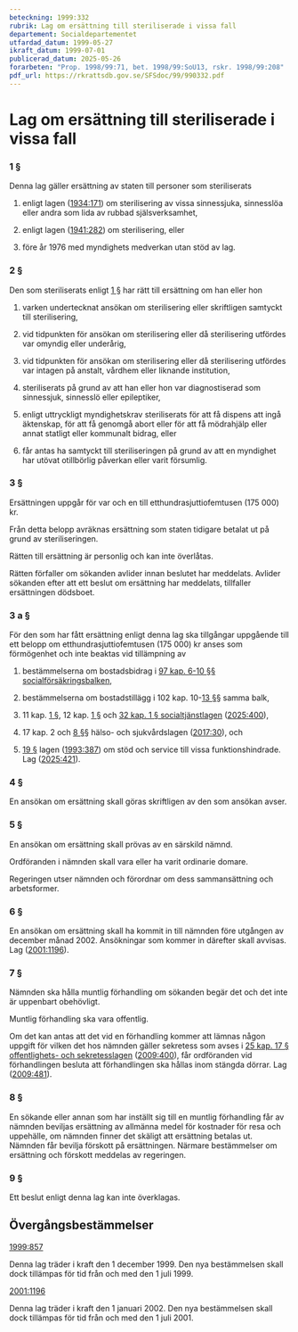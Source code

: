 ```yaml
---
beteckning: 1999:332
rubrik: Lag om ersättning till steriliserade i vissa fall
departement: Socialdepartementet
utfardad_datum: 1999-05-27
ikraft_datum: 1999-07-01
publicerad_datum: 2025-05-26
forarbeten: "Prop. 1998/99:71, bet. 1998/99:SoU13, rskr. 1998/99:208"
pdf_url: https://rkrattsdb.gov.se/SFSdoc/99/990332.pdf
---
```


# Lag om ersättning till steriliserade i vissa fall

### 1 §

Denna lag gäller ersättning av staten till personer som steriliserats

1. enligt lagen ([1934:171](https://selex.se/eli/sfs/1934/171)) om sterilisering av vissa sinnessjuka, sinnesslöa eller andra som lida av rubbad själsverksamhet,

2. enligt lagen ([1941:282](https://selex.se/eli/sfs/1941/282)) om sterilisering, eller

3. före år 1976 med myndighets medverkan utan stöd av lag.

### 2 §

Den som steriliserats enligt [1 §](#1) har rätt till ersättning om han eller hon

1. varken undertecknat ansökan om sterilisering eller skriftligen samtyckt till sterilisering,

2. vid tidpunkten för ansökan om sterilisering eller då sterilisering utfördes var omyndig eller underårig,

3. vid tidpunkten för ansökan om sterilisering eller då sterilisering utfördes var intagen på anstalt, vårdhem eller liknande institution,

4. steriliserats på grund av att han eller hon var diagnostiserad som sinnessjuk, sinnesslö eller epileptiker,

5. enligt uttryckligt myndighetskrav steriliserats för att få dispens att ingå äktenskap, för att få genomgå abort eller för att få mödrahjälp eller annat statligt eller kommunalt bidrag, eller

6. får antas ha samtyckt till steriliseringen på grund av att en myndighet har utövat otillbörlig påverkan eller varit försumlig.

### 3 §

Ersättningen uppgår för var och en till etthundrasjuttiofemtusen (175 000) kr.

Från detta belopp avräknas ersättning som staten tidigare betalat ut på grund av steriliseringen.

Rätten till ersättning är personlig och kan inte överlåtas.

Rätten förfaller om sökanden avlider innan beslutet har meddelats. Avlider sökanden efter att ett beslut om ersättning har meddelats, tillfaller ersättningen dödsboet.

### 3 a §

För den som har fått ersättning enligt denna lag ska tillgångar uppgående till ett belopp om etthundrasjuttiofemtusen (175 000) kr anses som förmögenhet och inte beaktas vid tillämpning av

1. bestämmelserna om bostadsbidrag i [97 kap. 6-10 §§ socialförsäkringsbalken](https://selex.se/eli/sfs/2010/110#kap97.6),

2. bestämmelserna om bostadstillägg i 102 kap. 10-[13 §](#13)§ samma balk,

3. 11 kap. [1 §](#kap11.1), 12 kap. [1 §](#kap12.1) och [32 kap. 1 § socialtjänstlagen](https://selex.se/eli/sfs/2001/453#kap32.1) ([2025:400](https://selex.se/eli/sfs/2025/400)),

4. 17 kap. 2 och [8 §](#8)§ hälso- och sjukvårdslagen ([2017:30](https://selex.se/eli/sfs/2017/30)), och

5. [19 §](#19) lagen ([1993:387](https://selex.se/eli/sfs/1993/387)) om stöd och service till vissa funktionshindrade. Lag ([2025:421](https://selex.se/eli/sfs/2025/421)).

### 4 §

En ansökan om ersättning skall göras skriftligen av den som ansökan avser.

### 5 §

En ansökan om ersättning skall prövas av en särskild nämnd.

Ordföranden i nämnden skall vara eller ha varit ordinarie domare.

Regeringen utser nämnden och förordnar om dess sammansättning och arbetsformer.

### 6 §

En ansökan om ersättning skall ha kommit in till nämnden före utgången av december månad 2002. Ansökningar som kommer in därefter skall avvisas. Lag ([2001:1196](https://selex.se/eli/sfs/2001/1196)).

### 7 §

Nämnden ska hålla muntlig förhandling om sökanden begär det och det inte är uppenbart obehövligt.

Muntlig förhandling ska vara offentlig.

Om det kan antas att det vid en förhandling kommer att lämnas någon uppgift för vilken det hos nämnden gäller sekretess som avses i [25 kap. 17 § offentlighets- och sekretesslagen](https://selex.se/eli/sfs/2009/400#kap25.17) ([2009:400](https://selex.se/eli/sfs/2009/400)), får ordföranden vid förhandlingen besluta att förhandlingen ska hållas inom stängda dörrar. Lag ([2009:481](https://selex.se/eli/sfs/2009/481)).

### 8 §

En sökande eller annan som har inställt sig till en muntlig förhandling får av nämnden beviljas ersättning av allmänna medel för kostnader för resa och uppehälle, om nämnden finner det skäligt att ersättning betalas ut. Nämnden får bevilja förskott på ersättningen. Närmare bestämmelser om ersättning och förskott meddelas av regeringen.

### 9 §

Ett beslut enligt denna lag kan inte överklagas.

## Övergångsbestämmelser

[1999:857](https://selex.se/eli/sfs/1999/857)

Denna lag träder i kraft den 1 december 1999. Den nya bestämmelsen skall dock tillämpas för tid från och med den 1 juli 1999.

[2001:1196](https://selex.se/eli/sfs/2001/1196)

Denna lag träder i kraft den 1 januari 2002. Den nya bestämmelsen skall dock tillämpas för tid från och med den 1 juli 2001.